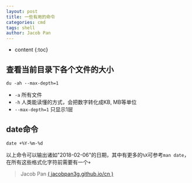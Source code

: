 ```yaml
---
layout: post
title: 一些有用的命令
categories: cmd
tags: shell
author: Jacob Pan
---
```


* content
{:toc}


## 查看当前目录下各个文件的大小

```shell
du -ah --max-depth=1
```
- `-a` 所有文件
- `-h` 人类能读懂的方式，会把数字转化成KB, MB等单位
- `--max-depth=1` 只显示1层

## date命令

```shell
date +%Y-%m-%d
```
以上命令可以输出诸如"2018-02-06"的日期，其中有更多的`%X`可参考`man date`，在所有这些格式化字符前需要有一个`+`


> Jacob Pan [( jacobpan3g.github.io/cn )](http://jacobpan3g.github.io/cn)

